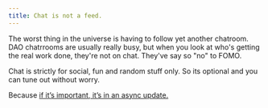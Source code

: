 ```yaml
---
title: Chat is not a feed.
---
```


The worst thing in the universe is having to follow yet another chatroom. DAO chatrrooms are usually really busy, but when you look at who's getting the real work done, they're not on chat. They've say so "no" to FOMO.

Chat is strictly for social, fun and random stuff only. So its optional and you can tune out without worry. 

Because [if it’s important, it’s in an async update.](/async-updates)
